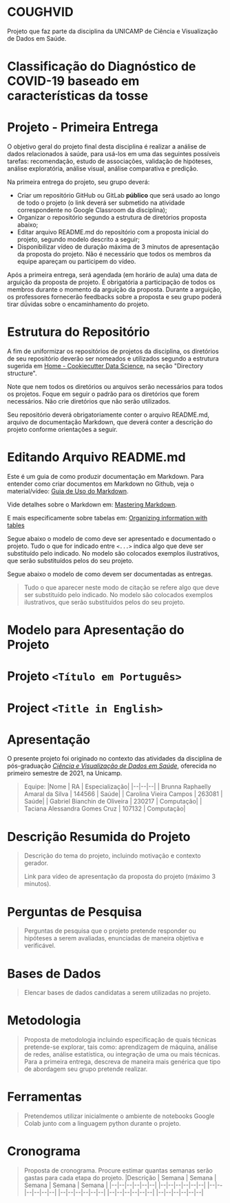 # COUGHVID
Projeto que faz parte da disciplina da UNICAMP de Ciência e Visualização de Dados em Saúde.

# Classificação do Diagnóstico de COVID-19 baseado em características da tosse 

# Projeto - Primeira Entrega

O objetivo geral do projeto final desta disciplina é realizar a análise de dados relacionados à saúde, para usá-los em uma das seguintes possíveis tarefas: recomendação, estudo de associações, validação de hipóteses, análise exploratória, análise visual, análise comparativa e predição.

Na primeira entrega do projeto, seu grupo deverá:

 - Criar um repositório GitHub ou GitLab **público** que será usado ao longo de todo o projeto (o link deverá ser submetido na atividade correspondente no Google Classroom da disciplina);
 - Organizar o repositório segundo a estrutura de diretórios proposta abaixo;
 - Editar arquivo README.md do repositório com a proposta inicial do projeto, segundo modelo descrito a seguir;
 - Disponibilizar vídeo de duração máxima de 3 minutos de apresentação da proposta do projeto. Não é necessário que todos os membros da equipe apareçam ou participem do vídeo.

Após a primeira entrega, será agendada (em horário de aula) uma data de arguição da proposta de projeto. É obrigatória a participação de todos os membros durante o momento da arguição da proposta. Durante a arguição, os professores fornecerão feedbacks sobre a proposta e seu grupo poderá tirar dǘvidas sobre o encaminhamento do projeto. 

# Estrutura do Repositório

A fim de uniformizar os repositórios de projetos da disciplina, os diretórios de seu repositório deverão ser nomeados e utilizados segundo a estrutura sugerida em [Home - Cookiecutter Data Science](https://drivendata.github.io/cookiecutter-data-science/), na seção "Directory structure".

Note que nem todos os diretórios ou arquivos serão necessários para todos os projetos. Foque em seguir o padrão para os diretórios que forem necessários. Não crie diretórios que não serão utilizados.

Seu repositório deverá obrigatoriamente conter o arquivo README.md, arquivo de documentação Markdown, que deverá conter a descrição do projeto conforme orientações a seguir.


# Editando Arquivo README.md

Este é um guia de como produzir documentação em Markdown. Para entender como criar documentos em Markdown no Github, veja o material/vídeo:
[Guia de Uso do Markdown](https://github.com/mc-unicamp/oficinas/tree/master/docs).

Vide detalhes sobre o Markdown em: [Mastering Markdown](https://guides.github.com/features/mastering-markdown/).

E mais especificamente sobre tabelas em: [Organizing information with tables](https://help.github.com/en/articles/organizing-information-with-tables)

Segue abaixo o modelo de como deve ser apresentado e documentado o projeto. Tudo o que for indicado entre `<...>` indica algo que deve ser substituído pelo indicado. No modelo são colocados exemplos ilustrativos, que serão substituídos pelos do seu projeto.

Segue abaixo o modelo de como devem ser documentadas as entregas.
> Tudo o que aparecer neste modo de citação se refere algo que deve ser substituído pelo indicado. No modelo são colocados exemplos ilustrativos, que serão substituídos pelos do seu projeto.

# Modelo para Apresentação do Projeto

# Projeto `<Título em Português>`
# Project `<Title in English>`

# Apresentação

O presente projeto foi originado no contexto das atividades da disciplina de pós-graduação [*Ciência e Visualização de Dados em Saúde*](https://github.com/datasci4health/home), oferecida no primeiro semestre de 2021, na Unicamp.

> Equipe:
> |Nome  | RA | Especialização|
> |--|--|--|
> | Brunna Raphaelly Amaral da Silva   | 144566  | Saúde|
> | Carolina Vieira Campos  | 263081  | Saúde|
> | Gabriel Bianchin de Oliveira  | 230217  | Computação|
> | Taciana Alessandra Gomes Cruz  | 107132  | Computação|


# Descrição Resumida do Projeto
> Descrição do tema do projeto, incluindo motivação e contexto gerador.
> 
> Link para vídeo de apresentação da proposta do projeto (máximo 3 minutos).

# Perguntas de Pesquisa
> Perguntas de pesquisa que o projeto pretende responder ou hipóteses a serem avaliadas, enunciadas de maneira objetiva e verificável.

# Bases de Dados
> Elencar bases de dados candidatas a serem utilizadas no projeto.

# Metodologia
> Proposta de metodologia incluindo especificação de quais técnicas pretende-se explorar, tais como: aprendizagem de máquina, análise de redes, análise estatística, ou integração de uma ou mais técnicas. Para a primeira entrega, descreva de maneira mais genérica que tipo de abordagem seu grupo pretende realizar.

# Ferramentas
> Pretendemos utilizar inicialmente o ambiente de notebooks Google Colab junto com a linguagem python durante o projeto. 

# Cronograma
> Proposta de cronograma. Procure estimar quantas semanas serão gastas para cada etapa do projeto.
> |Descrição  | Semana | Semana | Semana | Semana | Semana |
> |--|--|--|--|--|--|
> |--|--|--|--|--|--|
> |--|--|--|--|--|--|
> |--|--|--|--|--|--|
> |--|--|--|--|--|--|
> |--|--|--|--|--|--|

